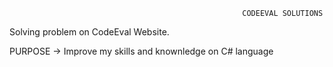                                                         CODEEVAL SOLUTIONS
                                                        
Solving problem on CodeEval Website.

PURPOSE -> Improve my skills and knownledge on C# language
